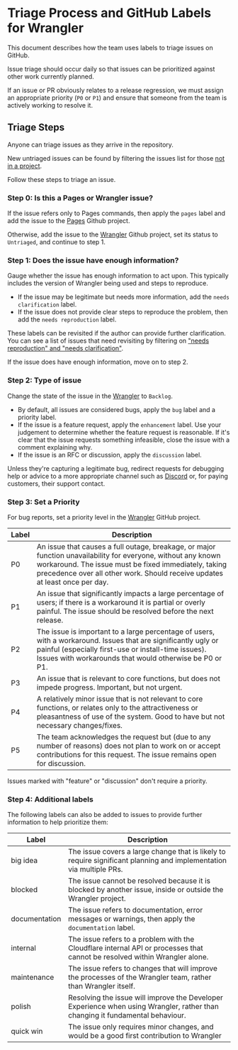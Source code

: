 # Triage Process and GitHub Labels for Wrangler

This document describes how the team uses labels to triage issues on GitHub.

Issue triage should occur daily so that issues can be prioritized against other work currently planned.

If an issue or PR obviously relates to a release regression, we must assign an appropriate priority (`P0` or `P1`) and ensure that someone from the team is actively working to resolve it.

## Triage Steps

Anyone can triage issues as they arrive in the repository.

New untriaged issues can be found by filtering the issues list for those [not in a project](https://github.com/cloudflare/workers-sdk/issues?q=is%3Aopen+is%3Aissue+-project%3Acloudflare%2F1+-project%3Acloudflare%2F2+).

Follow these steps to triage an issue.

### Step 0: Is this a Pages or Wrangler issue?

If the issue refers only to Pages commands, then apply the `pages` label and add the issue to the [Pages](https://github.com/orgs/cloudflare/projects/2) Github project.

Otherwise, add the issue to the [Wrangler](https://github.com/orgs/cloudflare/projects/1) Github project, set its status to `Untriaged`, and continue to step 1.

### Step 1: Does the issue have enough information?

Gauge whether the issue has enough information to act upon.
This typically includes the version of Wrangler being used and steps to reproduce.

- If the issue may be legitimate but needs more information, add the `needs clarification` label.
- If the issue does not provide clear steps to reproduce the problem, then add the `needs reproduction` label.

These labels can be revisited if the author can provide further clarification.
You can see a list of issues that need revisiting by filtering on ["needs reproduction" and "needs clarification"](https://github.com/cloudflare/workers-sdk/issues?q=is%3Aopen+is%3Aissue+project%3Acloudflare%2F1+label%3A%22needs+clarification%22).

If the issue does have enough information, move on to step 2.

### Step 2: Type of issue

Change the state of the issue in the [Wrangler](https://github.com/orgs/cloudflare/projects/1) to `Backlog`.

- By default, all issues are considered bugs, apply the `bug` label and a priority label.
- If the issue is a feature request, apply the `enhancement` label. Use your judgement to determine
  whether the feature request is reasonable. If it's clear that the issue requests something
  infeasible, close the issue with a comment explaining why.
- If the issue is an RFC or discussion, apply the `discussion` label.

Unless they're capturing a legitimate bug, redirect requests for debugging help or advice to a more
appropriate channel such as [Discord](https://discord.com/invite/cloudflaredev) or, for paying customers, their
support contact.

### Step 3: Set a Priority

For bug reports, set a priority level in the [Wrangler](https://github.com/orgs/cloudflare/projects/1) GitHub project.

| Label | Description                                                                                                                                                                                                                                          |
| ----- | ---------------------------------------------------------------------------------------------------------------------------------------------------------------------------------------------------------------------------------------------------- |
| P0    | An issue that causes a full outage, breakage, or major function unavailability for everyone, without any known workaround. The issue must be fixed immediately, taking precedence over all other work. Should receive updates at least once per day. |
| P1    | An issue that significantly impacts a large percentage of users; if there is a workaround it is partial or overly painful. The issue should be resolved before the next release.                                                                     |
| P2    | The issue is important to a large percentage of users, with a workaround. Issues that are significantly ugly or painful (especially first-use or install-time issues). Issues with workarounds that would otherwise be P0 or P1.                     |
| P3    | An issue that is relevant to core functions, but does not impede progress. Important, but not urgent.                                                                                                                                                |
| P4    | A relatively minor issue that is not relevant to core functions, or relates only to the attractiveness or pleasantness of use of the system. Good to have but not necessary changes/fixes.                                                           |
| P5    | The team acknowledges the request but (due to any number of reasons) does not plan to work on or accept contributions for this request. The issue remains open for discussion.                                                                       |

Issues marked with "feature" or "discussion" don't require a priority.

### Step 4: Additional labels

The following labels can also be added to issues to provide further information to help prioritize them:

| Label         | Description                                                                                                                   |
| ------------- | ----------------------------------------------------------------------------------------------------------------------------- |
| big idea      | The issue covers a large change that is likely to require significant planning and implementation via multiple PRs.           |
| blocked       | The issue cannot be resolved because it is blocked by another issue, inside or outside the Wrangler project.                  |
| documentation | The issue refers to documentation, error messages or warnings, then apply the `documentation` label.                          |
| internal      | The issue refers to a problem with the Cloudflare internal API or processes that cannot be resolved within Wrangler alone.    |
| maintenance   | The issue refers to changes that will improve the processes of the Wrangler team, rather than Wrangler itself.                |
| polish        | Resolving the issue will improve the Developer Experience when using Wrangler, rather than changing it fundamental behaviour. |
| quick win     | The issue only requires minor changes, and would be a good first contribution to Wrangler                                     |
